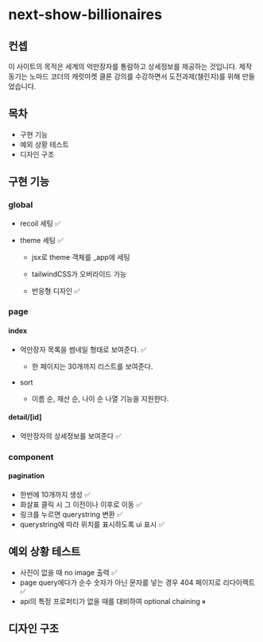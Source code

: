 # next-show-billionaires

## 컨셉

이 사이트의 목적은 세계의 억만장자를 통람하고 상세정보를 제공하는 것입니다. 제작 동기는 노마드 코더의 캐럿마켓 클론 강의를 수강하면서 도전과제(챌린지)를 위해 만들었습니다.

## 목차

- 구현 기능
- 예외 상황 테스트
- 디자인 구조

## 구현 기능

### global

- recoil 세팅 ✅
- theme 세팅 ✅

  - jsx로 theme 객체를 \_app에 세팅
  - tailwindCSS가 오버라이드 가능

  - 반응형 디자인 ✅

### page

#### index

- 억만장자 목록을 썸네일 형태로 보여준다. ✅

  - 한 페이지는 30개까지 리스트를 보여준다.

- sort
  - 이름 순, 재산 순, 나이 순 나열 기능을 지원한다.

#### detail/\[id\]

- 억만장자의 상세정보를 보여준다 ✅

### component

#### pagination

- 한번에 10개까지 생성 ✅
- 화살표 클릭 시 그 이전이나 이후로 이동 ✅
- 링크를 누르면 querystring 변환 ✅
- querystring에 따라 위치를 표시하도록 ui 표시 ✅

## 예외 상황 테스트

- 사진이 없을 때 no image 출력 ✅
- page query에다가 순수 숫자가 아닌 문자를 넣는 경우 404 페이지로 리다이렉트 ✅
- api의 특정 프로퍼티가 없을 때를 대비하여 optional chaining ⏸

## 디자인 구조
